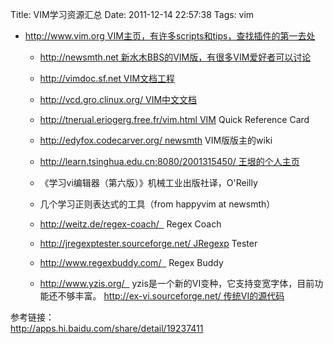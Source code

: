 Title: VIM学习资源汇总
Date: 2011-12-14 22:57:38
Tags: vim


* http://www.vim.org VIM主页，有许多scripts和tips，查找插件的第一去处
  * http://newsmth.net 新水木BBS的VIM版，有很多VIM爱好者可以讨论
  * http://vimdoc.sf.net VIM文档工程
  * http://vcd.gro.clinux.org/ VIM中文文档

  * http://tnerual.eriogerg.free.fr/vim.html VIM Quick Reference Card
  * http://edyfox.codecarver.org/ newsmth VIM版版主的wiki
  * http://learn.tsinghua.edu.cn:8080/2001315450/ 王垠的个人主页
  * 《学习vi编辑器（第六版）》机械工业出版社译，O'Reilly
  * 几个学习正则表达式的工具（from happyvim at newsmth） 
  * http://weitz.de/regex-coach/   Regex Coach
  * http://jregexptester.sourceforge.net/ JRegexp Tester
  * http://www.regexbuddy.com/   Regex Buddy
  * http://www.yzis.org/   yzis是一个新的VI变种，它支持变宽字体，目前功能还不够丰富。 http://ex-vi.sourceforge.net/ 传统VI的源代码   

参考链接：  
<http://apps.hi.baidu.com/share/detail/19237411>